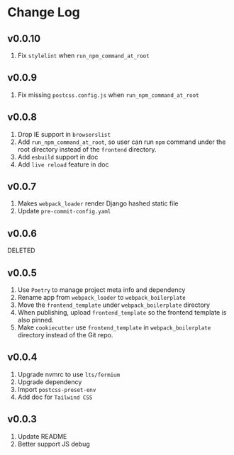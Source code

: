 # Change Log

## v0.0.10

1. Fix `stylelint` when `run_npm_command_at_root`

## v0.0.9

1. Fix missing `postcss.config.js` when `run_npm_command_at_root`

## v0.0.8

1. Drop IE support in `browserslist`
1. Add `run_npm_command_at_root`, so user can run `npm` command under the root directory instead of the `frontend` directory.
1. Add `esbuild` support in doc
1. Add `live reload` feature in doc

## v0.0.7

1. Makes `webpack_loader` render Django hashed static file
1. Update `pre-commit-config.yaml`

## v0.0.6

DELETED

## v0.0.5

1. Use `Poetry` to manage project meta info and dependency
1. Rename app from `webpack_loader` to `webpack_boilerplate`
1. Move the `frontend_template` under `webpack_boilerplate` directory
1. When publishing, upload `frontend_template` so the frontend template is also pinned.
1. Make `cookiecutter` use `frontend_template` in `webpack_boilerplate` directory instead of the Git repo.

## v0.0.4

1. Upgrade nvmrc to use `lts/fermium`
1. Upgrade dependency
1. Import `postcss-preset-env`
1. Add doc for `Tailwind CSS`

## v0.0.3

1. Update README
1. Better support JS debug
